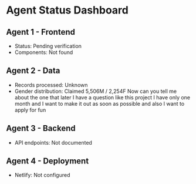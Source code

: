 # Agent Status Dashboard

## Agent 1 - Frontend
- Status: Pending verification
- Components: Not found

## Agent 2 - Data
- Records processed: Unknown
- Gender distribution: Claimed 5,506M / 2,254F
Now can you tell me about the one that later I have a question like this project I have only one month and I want to make it out as soon as possible and also I want to apply for fun
## Agent 3 - Backend
- API endpoints: Not documented

## Agent 4 - Deployment
- Netlify: Not configured

